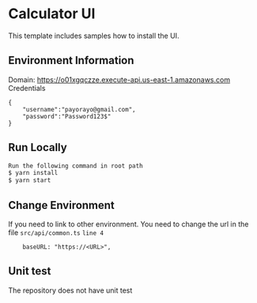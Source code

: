 # Calculator UI

This template includes samples how to install the UI.


## Environment Information
Domain: https://o01xgqczze.execute-api.us-east-1.amazonaws.com
Credentials
```
{
    "username":"payorayo@gmail.com",
    "password":"Password123$"
}
```

## Run Locally

```bash
Run the following command in root path
$ yarn install
$ yarn start

```

## Change Environment
If you need to link to other environment.
You need to change the url in the file `src/api/common.ts` `line 4`
```
    baseURL: "https://<URL>",
```

## Unit test
The repository does not have unit test
